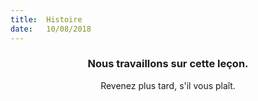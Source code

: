 ```yaml
---
title:  Histoire
date:   10/08/2018
---
```


### <center>Nous travaillons sur cette leçon.</center>
<center>Revenez plus tard, s'il vous plaît.</center>